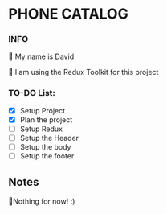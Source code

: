 # PHONE CATALOG

### INFO

🔹 My name is David

🔹 I am using the Redux Toolkit for this project

### TO-DO List:

- [x] Setup Project
- [x] Plan the project
- [ ] Setup Redux
- [ ] Setup the Header
- [ ] Setup the body
- [ ] Setup the footer

## Notes

🔹Nothing for now! :)
